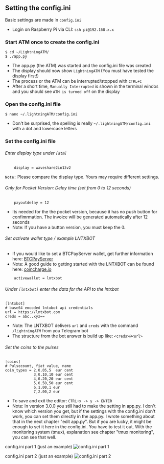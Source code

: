 ##  Setting the config.ini

Basic settings are made in `config.ini` 

- Login on Raspberry Pi via CLI: `ssh pi@192.168.x.x`

### Start ATM once to create the config.ini

```
$ cd ~/LightningATM/
$ ./app.py
```

- The app.py (the ATM) was started and the config.ini file was created
- The display should now show `LightningATM` (You must have tested the display first!)
- The process or the ATM can be interrupted/stopped with `CTRL+C`
- After a short time, `Manually Interrupted` is shown in the terminal windos and you should see `ATM is turned off` on the display

### Open the config.ini file

```
$ nano ~/.lightningATM/config.ini
```

- Don't be surprised, the spelling is really `~/.lightningATM/config.ini` with a dot and lowercase letters

### Set the config.ini file

###### Enter display type under `[atm]`

```
	display = waveshare2in13v2
```
`Note:` Please compare the display type. Yours may require different settings.

###### *Only for Pocket Version:* Delay time (set from 0 to 12 seconds)

```
	payoutdelay = 12 
```

- Its needed for the the pocket version, because it has no push button for confimrmation. The invoice will be generated automatically after 12 seconds
- Note: If you have a button version, you must keep the 0.

###### Set activate wallet type / example LNTXBOT

- If you would like to set a BTCPayServer wallet, get further information here: [BTCPayServer](https://docs.lightningatm.me/lightningatm-setup/wallet-setup/lnd_btcpay)
- Note: A good guide to getting started with the LNTXBOT can be found here: [coincharge.io](https://coincharge.io/en/lntxbot-telegram-lightning-wallet/)

```
	activewallet = lntxbot
```

###### Under `[lntxbot]` enter the data for the API to the lntxbot

```
[lntxbot]
# base64 encoded lntxbot api credentials
url = https://lntxbot.com
creds = abc..xyz==
```
  
- Note: The LNTXBOT delivers `url` and `creds` with the command `/lightningATM` from you Telegram bot
- The structure from the bot answer is build up like: `<creds>@<url>`

###### Set the coins to the pulses

```
[coins]
# Pulsecount, fiat value, name
coin_types = 2,0.05,5  eur cent
             3,0.10,10 eur cent
             4,0.20,20 eur cent
             5,0.50,50 eur cent
             6,1.00,1 eur
             7,2.00,2 eur
```

- To save and exit the editor: `CTRL+x -> y -> ENTER`
- Note: In version 3.0.0 you still had to make the setting in app.py. I don't know which version you get, but if the settings with the config.ini don't work, you can set them directly in the app.py. I wrote something about that in the next chapter "edit app.py". But if you are lucky, it might be enough to set it here in the config.ini. You have to test it out. With the monitoring system (tmux), explanation see chapter "tmux monitoring", you can see that well.

config.ini part 1 (just an example)
![config.ini part 1](https://i.imgur.com/ljIeZj4.png)

config.ini part 2 (just an example)
![config.ini part 2](https://i.imgur.com/YtXtSZC.png)











